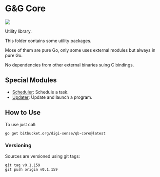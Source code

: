 # G&G Core

![](icon.png)

Utility library.

This folder contains some utility packages.

Mose of them are pure Go, only some uses external modules but always in pure Go.

No dependencies from other external binaries suing C bindings.

## Special Modules

- [Scheduler](./qb_scheduler/readme.md): Schedule a task.
- [Updater](./qb_updater/readme.md): Update and launch a program.

## How to Use

To use just call:

```
go get bitbucket.org/digi-sense/qb-core@latest
```

### Versioning

Sources are versioned using git tags:

```
git tag v0.1.159
git push origin v0.1.159
```
